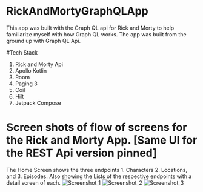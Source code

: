 # RickAndMortyGraphQLApp
This app was built with the Graph QL api for Rick and Morty to help familiarize myself with how Graph QL works. The app was built from the ground up with Graph QL Api.

#Tech Stack
1. Rick and Morty Api
2. Apollo Kotlin
3. Room
4. Paging 3
5. Coil
6. Hilt
7. Jetpack Compose

# Screen shots of flow of screens for the Rick and Morty App. [Same UI for the REST Api version pinned]
The Home Screen shows the three endpoints 1. Characters 2. Locations, and 3. Episodes.
Also showing the Lists of the respective endpoints with a detail screen of each. 
![Screenshot_1](https://github.com/ttakpotosu2/RickAndMortyGraphQLApp/assets/105734117/706fd41b-2bbb-43ca-8cc7-23e062f15b0b)
![Screenshot_2](https://github.com/ttakpotosu2/RickAndMortyGraphQLApp/assets/105734117/b08e98eb-c19b-41c9-a384-c0b1ce7a5faf)
![Screenshot_3](https://github.com/ttakpotosu2/RickAndMortyGraphQLApp/assets/105734117/5caf56c5-77dd-4a8c-bf7f-7c670fadcdaa)
